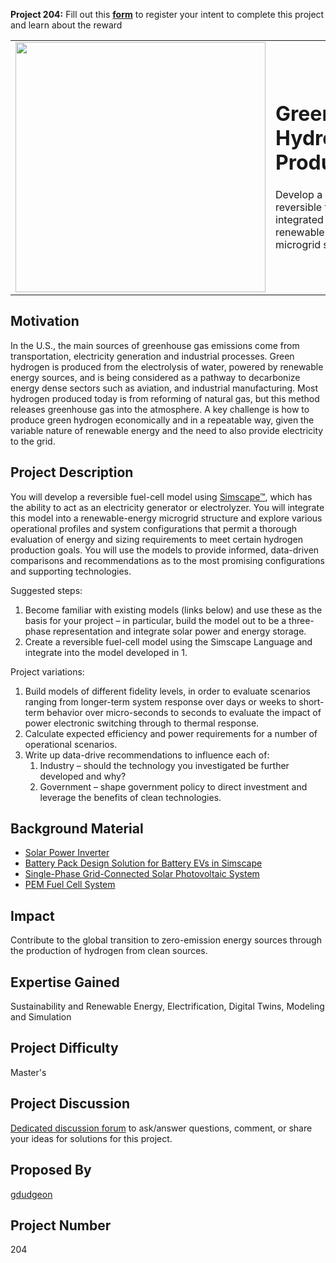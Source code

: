 **Project 204:** Fill out this <strong>[form](https://forms.office.com/Pages/ResponsePage.aspx?id=ETrdmUhDaESb3eUHKx3B5lOTzSa_A6lPqq2LJKzvpM5UMTBZRkc4UTRETjFERVRDWllQRE40OUFSQS4u)</strong> to  register your intent to complete this project and learn about the reward

<table>
<td><img src="https://gist.githubusercontent.com/robertogl/e0115dc303472a9cfd52bbbc8edb7665/raw/fuelCell.jpg"  width=400 /></td>
<td><p><h1>Green Hydrogen Production</h1></p>
<p> Develop a model of a reversible fuel-cell integrated into a renewable-energy microgrid structure.</p>
</table>

## Motivation

In the U.S., the main sources of greenhouse gas emissions come from transportation, electricity generation and industrial processes. Green hydrogen is produced from the electrolysis of water, powered by renewable energy sources, and is being considered as a pathway to decarbonize energy dense sectors such as aviation, and industrial manufacturing. Most hydrogen produced today is from reforming of natural gas, but this method releases greenhouse gas into the atmosphere. A key challenge is how to produce green hydrogen economically and in a repeatable way, given the variable nature of renewable energy and the need to also provide electricity to the grid.

## Project Description

You will develop a reversible fuel-cell model using [Simscape™]( https://www.mathworks.com/products/simscape.html), which has the ability to act as an electricity generator or electrolyzer. You will integrate this model into a renewable-energy microgrid structure and explore various operational profiles and system configurations that permit a thorough evaluation of energy and sizing requirements to meet certain hydrogen production goals. You will use the models to provide informed, data-driven comparisons and recommendations as to the most promising configurations and supporting technologies. 

Suggested steps:
1. Become familiar with existing models (links below) and use these as the basis for your project – in particular, build the model out to be a three-phase representation and integrate solar power and energy storage. 
2. Create a reversible fuel-cell model using the Simscape Language and integrate into the model developed in 1. 

Project variations: 
1. Build models of different fidelity levels, in order to evaluate scenarios ranging from longer-term system response over days or weeks to short-term behavior over micro-seconds to seconds to evaluate the impact of power electronic switching through to thermal response. 
2. Calculate expected efficiency and power requirements for a number of operational scenarios. 
3. Write up data-drive recommendations to influence each of:
	1. Industry – should the technology you investigated be further developed and why?
	2. Government – shape government policy to direct investment and leverage the benefits of clean technologies.

## Background Material

-	[Solar Power Inverter](https://www.mathworks.com/help/physmod/sps/ug/solar-power-inverter.html?searchHighlight=solar%20power&s_tid=srchtitle)
-	[Battery Pack Design Solution for Battery EVs in Simscape](https://www.mathworks.com/matlabcentral/fileexchange/82330-battery-pack-design-solution-for-battery-evs-in-simscape?s_tid=srchtitle)
-	[Single-Phase Grid-Connected Solar Photovoltaic System](https://www.mathworks.com/help/physmod/sps/ug/single-phase-grid-connected-in-pv-system.html)
-	[PEM Fuel Cell System](https://www.mathworks.com/help/physmod/simscape/ug/pem-fuel-cell-system.html?searchHighlight=fuel%20cell&s_tid=srchtitle)

## Impact

Contribute to the global transition to zero-emission energy sources through the production of hydrogen from clean sources.

## Expertise Gained 

Sustainability and Renewable Energy, Electrification, Digital Twins, Modeling and Simulation


## Project Difficulty

Master's

## Project Discussion

[Dedicated discussion forum](https://github.com/mathworks/MathWorks-Excellence-in-Innovation/discussions/35) to ask/answer questions, comment, or share your ideas for solutions for this project.

## Proposed By

[gdudgeon]( https://github.com/gdudgeon)

## Project Number

204
